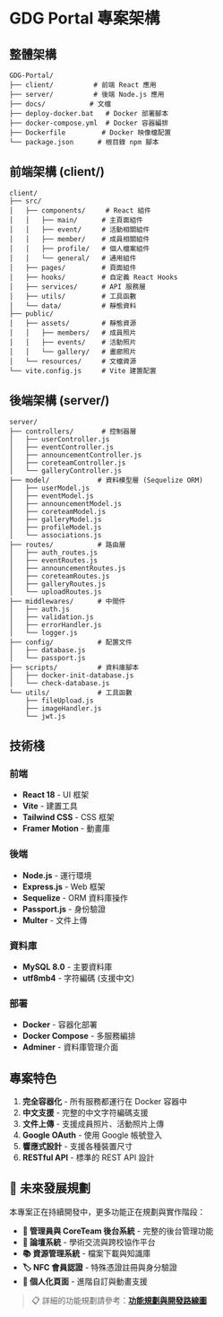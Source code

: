 # GDG Portal 專案架構

## 整體架構
```
GDG-Portal/
├── client/          # 前端 React 應用
├── server/          # 後端 Node.js 應用
├── docs/           # 文檔
├── deploy-docker.bat   # Docker 部署腳本
├── docker-compose.yml  # Docker 容器編排
├── Dockerfile         # Docker 映像檔配置
└── package.json      # 根目錄 npm 腳本
```

## 前端架構 (client/)
```
client/
├── src/
│   ├── components/     # React 組件
│   │   ├── main/      # 主頁面組件
│   │   ├── event/     # 活動相關組件
│   │   ├── member/    # 成員相關組件
│   │   ├── profile/   # 個人檔案組件
│   │   └── general/   # 通用組件
│   ├── pages/         # 頁面組件
│   ├── hooks/         # 自定義 React Hooks
│   ├── services/      # API 服務層
│   ├── utils/         # 工具函數
│   └── data/          # 靜態資料
├── public/
│   ├── assets/        # 靜態資源
│   │   ├── members/   # 成員照片
│   │   ├── events/    # 活動照片
│   │   └── gallery/   # 畫廊照片
│   └── resources/     # 文檔資源
└── vite.config.js     # Vite 建置配置
```

## 後端架構 (server/)
```
server/
├── controllers/       # 控制器層
│   ├── userController.js
│   ├── eventController.js
│   ├── announcementController.js
│   ├── coreteamController.js
│   └── galleryController.js
├── model/            # 資料模型層 (Sequelize ORM)
│   ├── userModel.js
│   ├── eventModel.js
│   ├── announcementModel.js
│   ├── coreteamModel.js
│   ├── galleryModel.js
│   ├── profileModel.js
│   └── associations.js
├── routes/           # 路由層
│   ├── auth_routes.js
│   ├── eventRoutes.js
│   ├── announcementRoutes.js
│   ├── coreteamRoutes.js
│   ├── galleryRoutes.js
│   └── uploadRoutes.js
├── middlewares/      # 中間件
│   ├── auth.js
│   ├── validation.js
│   ├── errorHandler.js
│   └── logger.js
├── config/           # 配置文件
│   ├── database.js
│   └── passport.js
├── scripts/          # 資料庫腳本
│   ├── docker-init-database.js
│   └── check-database.js
└── utils/            # 工具函數
    ├── fileUpload.js
    ├── imageHandler.js
    └── jwt.js
```

## 技術棧

### 前端
- **React 18** - UI 框架
- **Vite** - 建置工具
- **Tailwind CSS** - CSS 框架
- **Framer Motion** - 動畫庫

### 後端
- **Node.js** - 運行環境
- **Express.js** - Web 框架
- **Sequelize** - ORM 資料庫操作
- **Passport.js** - 身份驗證
- **Multer** - 文件上傳

### 資料庫
- **MySQL 8.0** - 主要資料庫
- **utf8mb4** - 字符編碼 (支援中文)

### 部署
- **Docker** - 容器化部署
- **Docker Compose** - 多服務編排
- **Adminer** - 資料庫管理介面

## 專案特色

1. **完全容器化** - 所有服務都運行在 Docker 容器中
2. **中文支援** - 完整的中文字符編碼支援
3. **文件上傳** - 支援成員照片、活動照片上傳
4. **Google OAuth** - 使用 Google 帳號登入
5. **響應式設計** - 支援各種裝置尺寸
6. **RESTful API** - 標準的 REST API 設計

## 🚀 未來發展規劃

本專案正在持續開發中，更多功能正在規劃與實作階段：

- **🔐 管理員與 CoreTeam 後台系統** - 完整的後台管理功能
- **💬 論壇系統** - 學術交流與跨校協作平台
- **📚 資源管理系統** - 檔案下載與知識庫
- **🏷️ NFC 會員認證** - 特殊憑證註冊與身分驗證
- **🎨 個人化頁面** - 進階自訂與動畫支援

> 📋 詳細的功能規劃請參考：**[功能規劃與開發路線圖](08-功能規劃與開發路線圖.md)**
